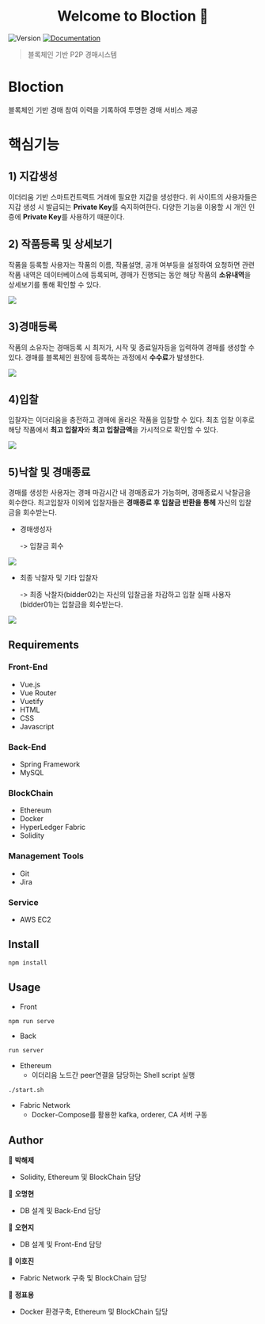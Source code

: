 <h1 align="center">Welcome to Bloction 👋</h1>
<p>
  <img alt="Version" src="https://img.shields.io/badge/version-0.2.0-blue.svg?cacheSeconds=2592000" />
  <a href="https://github.com/hoji2/BlockChain_README" target="_blank">
    <img alt="Documentation" src="https://img.shields.io/badge/documentation-yes-brightgreen.svg" />
  </a>
</p>

> 블록체인 기반 P2P 경매시스템

# Bloction

블록체인 기반 경매 참여 이력을 기록하여 투명한 경매 서비스 제공

# 핵심기능

## 1) 지갑생성

이더리움 기반 스마트컨트랙트 거래에 필요한 지갑을 생성한다. 위 사이트의 사용자들은 지갑 생성 시 발급되는  **Private Key**를 숙지하여한다.  다양한 기능을 이용할 시 개인 인증에 **Private Key**를 사용하기 때문이다.

## 2) 작품등록 및 상세보기

작품을 등록할 사용자는 작품의 이름, 작품설명, 공개 여부등을 설정하여 요청하면 관련 작품 내역은 데이터베이스에 등록되며, 경매가 진행되는 동안 해당 작품의 **소유내역**을 상세보기를 통해 확인할 수 있다.

<img src="https://user-images.githubusercontent.com/46040830/69293995-f3c4d680-0c4d-11ea-9333-8cd5781951f4.gif"/>

## 3)경매등록

작품의 소유자는  경매등록 시 최저가, 시작 및 종료일자등을 입력하여 경매를 생성할 수 있다. 경매를 블록체인 원장에 등록하는 과정에서 **수수료**가 발생한다.

<img src="https://user-images.githubusercontent.com/46040830/69299045-ea8a3880-0c52-11ea-9596-105894973108.gif"/>

## 4)입찰 

입찰자는 이더리움을 충전하고 경매에 올라온 작품을 입찰할 수 있다. 최초 입찰 이후로 해당 작품에서 **최고 입찰자**와 **최고 입찰금액**을 가시적으로 확인할 수 있다.

<img src="https://user-images.githubusercontent.com/46040830/69298047-12c46800-0c50-11ea-91de-164ba6809f71.gif"/>

## 5)낙찰 및 경매종료

경매를 생성한 사용자는 경매 마감시간 내 경매종료가 가능하며, 경매종료시 낙찰금을 회수한다. 최고입찰자 이외에 입찰자들은 **경매종료 후 입찰금 반환을 통헤** 자신의 입찰금을 회수받는다. 

- 경매생성자

  -> 입찰금 회수

<img src="https://user-images.githubusercontent.com/46040830/69298066-21128400-0c50-11ea-8734-1e89de743bbc.gif"/>

- 최종 낙찰자 및 기타 입찰자

  -> 최종 낙찰자(bidder02)는 자신의 입찰금을 차감하고 입찰 실패 사용자(bidder01)는 입찰금을 회수받는다.

<img src="https://user-images.githubusercontent.com/46040830/69298747-22dd4700-0c52-11ea-935c-16b3b3ab0105.gif"/>

## Requirements

### Front-End
- Vue.js
- Vue Router
- Vuetify
- HTML
- CSS
- Javascript

### Back-End
- Spring Framework
- MySQL

### BlockChain
- Ethereum
- Docker
- HyperLedger Fabric
- Solidity

### Management Tools
- Git
- Jira 

### Service
- AWS EC2

## Install

```sh
npm install
```

## Usage

- Front
```sh
npm run serve
```
- Back
```sh
run server
```

- Ethereum
  - 이더리음 노드간 peer연결을 담당하는 Shell script 실행
```sh
./start.sh
```

- Fabric Network
  - Docker-Compose를 활용한 kafka, orderer, CA 서버 구동

## Author

👤 **박해제**
* Solidity, Ethereum 및 BlockChain 담당 

👤 **오명현**
* DB 설계 및 Back-End 담당

👤 **오현지**
* DB 설계 및 Front-End 담당

👤 **이호진**
* Fabric Network 구축 및 BlockChain 담당

👤 **정표용**
* Docker 환경구축, Ethereum 및 BlockChain 담당

